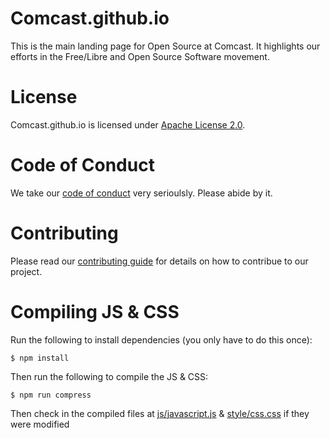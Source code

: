 Comcast.github.io
=================

This is the main landing page for Open Source at Comcast. It highlights our efforts in the Free/Libre and Open Source Software movement.

License
=======

Comcast.github.io is licensed under [Apache License 2.0](LICENSE).

Code of Conduct
===============

We take our [code of conduct](CODE_OF_CONDUCT.md) very serioulsly. Please abide by it.

Contributing
============

Please read our [contributing guide](CONTRIBUTING.md) for details on how to contribue to our project.

Compiling JS & CSS
==================

Run the following to install dependencies (you only have to do this once):

    $ npm install

Then run the following to compile the JS & CSS:

    $ npm run compress

Then check in the compiled files at [js/javascript.js](js/javascript.js) & [style/css.css](style/css.css) if they were modified
